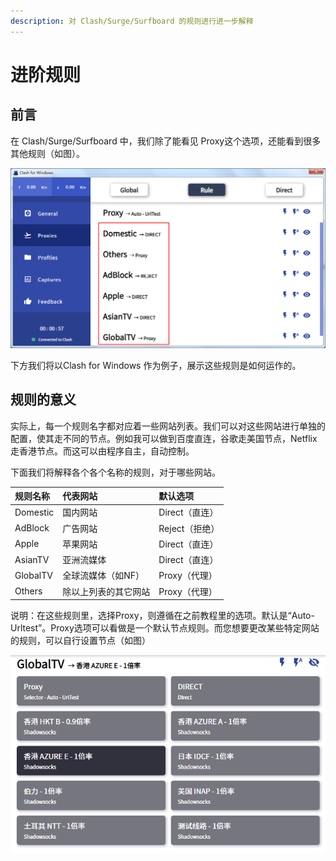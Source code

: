 ```yaml
---
description: 对 Clash/Surge/Surfboard 的规则进行进一步解释
---
```


# 进阶规则

## 前言

在 Clash/Surge/Surfboard 中，我们除了能看见 Proxy这个选项，还能看到很多其他规则（如图）。

![](../.gitbook/assets/snipaste_2019-05-29_11-06-36.png)

下方我们将以Clash for Windows 作为例子，展示这些规则是如何运作的。

## 规则的意义

实际上，每一个规则名字都对应着一些网站列表。我们可以对这些网站进行单独的配置，使其走不同的节点。例如我可以做到百度直连，谷歌走美国节点，Netflix走香港节点。而这可以由程序自主，自动控制。

下面我们将解释各个各个名称的规则，对于哪些网站。

| 规则名称 | 代表网站 | 默认选项 |
| :--- | :--- | :--- |
| Domestic | 国内网站 | Direct（直连） |
| AdBlock | 广告网站 | Reject（拒绝） |
| Apple | 苹果网站 | Direct（直连） |
| AsianTV | 亚洲流媒体 | Direct（直连） |
| GlobalTV | 全球流媒体（如NF） | Proxy（代理） |
| Others | 除以上列表的其它网站 | Proxy（代理） |

说明：在这些规则里，选择Proxy，则遵循在之前教程里的选项。默认是“Auto-Urltest”。Proxy选项可以看做是一个默认节点规则。而您想要更改某些特定网站的规则，可以自行设置节点（如图）

![&#x6211;&#x9009;&#x62E9;&#x8BA9;&#x5168;&#x7403;&#x6D41;&#x5A92;&#x4F53;&#x901A;&#x8FC7;AzureE&#x8282;&#x70B9;&#xFF0C;&#x800C;&#x975E;&#x9075;&#x5FAA;&#x9ED8;&#x8BA4;Proxy&#x89C4;&#x5219;](../.gitbook/assets/snipaste_2019-05-29_11-16-48.png)

